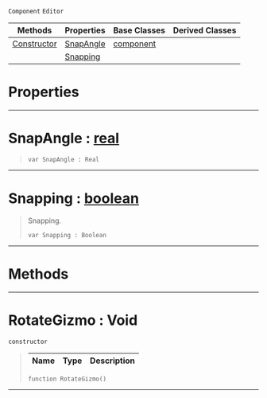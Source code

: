  `Component` `Editor`



|Methods|Properties|Base Classes|Derived Classes|
|---|---|---|---|
|[ Constructor](https://github.com/ZilchEngine/ZilchDocs/blob/master/code_reference/class_reference/rotategizmo.md#rotategizmo-void)|[ SnapAngle](https://github.com/ZilchEngine/ZilchDocs/blob/master/code_reference/class_reference/rotategizmo.md#snapangle-zilch-engine-do)|[component](https://github.com/ZilchEngine/ZilchDocs/blob/master/code_reference/class_reference/component.md)| |
| |[ Snapping](https://github.com/ZilchEngine/ZilchDocs/blob/master/code_reference/class_reference/rotategizmo.md#snapping-zilch-engine-doc)| | |


 #  Properties


---  
 #  SnapAngle : [real](https://github.com/ZilchEngine/ZilchDocs/blob/master/code_reference/nada_base_types/real.md)

> 
> ``` lang=cpp, name=Nada
> var SnapAngle : Real


---  
 #  Snapping : [boolean](https://github.com/ZilchEngine/ZilchDocs/blob/master/code_reference/nada_base_types/boolean.md)

> Snapping.
> ``` lang=cpp, name=Nada
> var Snapping : Boolean


---  
 #  Methods


---  
 #  RotateGizmo : Void

 `constructor`

> 
> |Name|Type|Description|
> |---|---|---|
> ``` lang=cpp, name=Nada
> function RotateGizmo()
> ``` 


---  
 

 